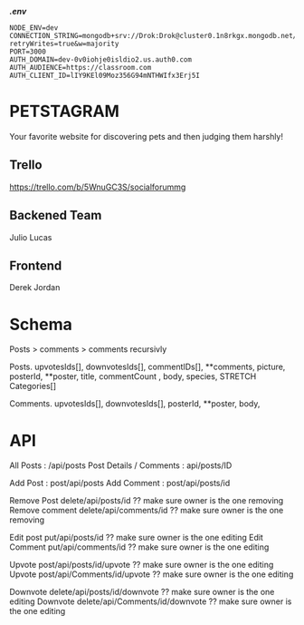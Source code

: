 **_.env_**

```
NODE_ENV=dev
CONNECTION_STRING=mongodb+srv://Drok:Drok@cluster0.1n8rkgx.mongodb.net/SocialForum?retryWrites=true&w=majority
PORT=3000
AUTH_DOMAIN=dev-0v0iohje0isldio2.us.auth0.com
AUTH_AUDIENCE=https://classroom.com
AUTH_CLIENT_ID=lIY9KEl09Moz356G94mNTHWIfx3Erj5I
```

# PETSTAGRAM

Your favorite website for discovering pets and then judging them harshly!

## Trello

https://trello.com/b/5WnuGC3S/socialforummg

## Backened Team

Julio
Lucas

## Frontend

Derek
Jordan

# Schema

Posts > comments > comments recursivly

Posts. upvotesIds[], downvotesIds[], commentIDs[], **comments, picture, posterId, **poster, title, commentCount , body, species, STRETCH Categories[]

Comments. upvotesIds[], downvotesIds[], posterId, \*\*poster, body,

# API

All Posts : /api/posts
Post Details / Comments : api/posts/ID

Add Post : post/api/posts
Add Comment : post/api/posts/id

Remove Post delete/api/posts/id ?? make sure owner is the one removing
Remove comment delete/api/comments/id ?? make sure owner is the one removing

Edit post put/api/posts/id ?? make sure owner is the one editing
Edit Comment put/api/comments/id ?? make sure owner is the one editing

Upvote post/api/posts/id/upvote ?? make sure owner is the one editing
Upvote post/api/Comments/id/upvote ?? make sure owner is the one editing

Downvote delete/api/posts/id/downvote ?? make sure owner is the one editing
Downvote delete/api/Comments/id/downvote ?? make sure owner is the one editing

